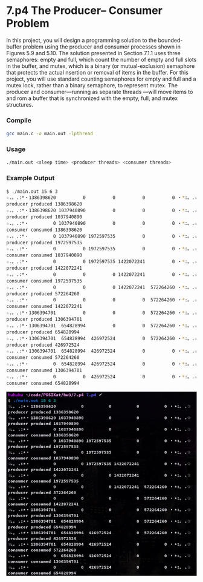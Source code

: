 # 7.p4 The Producer– Consumer Problem

In this project, you will design a programming solution to the bounded-buffer problem using the producer and consumer processes shown in Figures 5.9 and 5.10. The solution presented in Section 7.1.1 uses three semaphores: empty and full, which count the number
of empty and full slots in the buffer, and mutex, which is a binary (or mutual-exclusion) semaphore that protects the actual nsertion or removal of items in the buffer. For this project, you will use standard counting semaphores for empty and full and a mutex lock, rather than a binary semaphore, to represent mutex. The producer and consumer—running as separate threads —will move items to and rom a buffer that is synchronized with the empty, full, and mutex structures.

### Compile

```sh
gcc main.c -o main.out -lpthread
```

### Usage

```sh
./main.out <sleep time> <producer threads> <consumer threads>
```

### Example Output

```sh
$ ./main.out 15 6 3
☆.。.:*・1386398620          0          0          0          0 ・*:。.☆
producer produced 1386398620
☆.。.:*・1386398620 1037940890          0          0          0 ・*:。.☆
producer produced 1037940890
☆.。.:*・         0 1037940890          0          0          0 ・*:。.☆
consumer consumed 1386398620
☆.。.:*・         0 1037940890 1972597535          0          0 ・*:。.☆
producer produced 1972597535
☆.。.:*・         0          0 1972597535          0          0 ・*:。.☆
consumer consumed 1037940890
☆.。.:*・         0          0 1972597535 1422072241          0 ・*:。.☆
producer produced 1422072241
☆.。.:*・         0          0          0 1422072241          0 ・*:。.☆
consumer consumed 1972597535
☆.。.:*・         0          0          0 1422072241  572264260 ・*:。.☆
producer produced 572264260
☆.。.:*・         0          0          0          0  572264260 ・*:。.☆
consumer consumed 1422072241
☆.。.:*・1306394701          0          0          0  572264260 ・*:。.☆
producer produced 1306394701
☆.。.:*・1306394701  654828994          0          0  572264260 ・*:。.☆
producer produced 654828994
☆.。.:*・1306394701  654828994  426972524          0  572264260 ・*:。.☆
producer produced 426972524
☆.。.:*・1306394701  654828994  426972524          0          0 ・*:。.☆
consumer consumed 572264260
☆.。.:*・         0  654828994  426972524          0          0 ・*:。.☆
consumer consumed 1306394701
☆.。.:*・         0          0  426972524          0          0 ・*:。.☆
consumer consumed 654828994
```

![producer-consumer](images/producer_consumer.png)